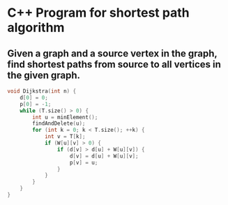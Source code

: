 # C++ Program for shortest path algorithm 
## Given a graph and a source vertex in the graph, find shortest paths from source to all vertices in the given graph.
```C++
void Dijkstra(int n) {
    d[0] = 0;
    p[0] = -1;
    while (T.size() > 0) {
        int u = minElement();
        findAndDelete(u);
        for (int k = 0; k < T.size(); ++k) {
            int v = T[k];
            if (W[u][v] > 0) {
                if (d[v] > d[u] + W[u][v]) {
                    d[v] = d[u] + W[u][v];
                    p[v] = u;
                }
            }
        }     
    }
}
```
